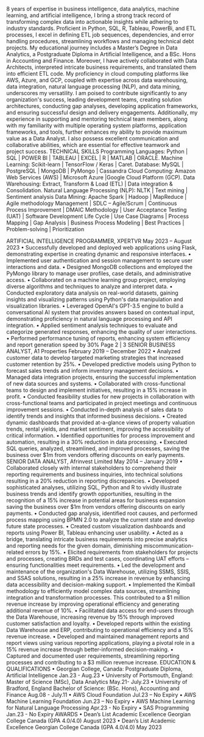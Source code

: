 8 years of expertise in business intelligence, data analytics, machine learning, and artificial intelligence,
I bring a strong track record of transforming complex data into actionable insights while adhering to industry
standards. Proficient in Python, SQL, R, Tableau, PowerBi, and ETL processes, I excel in defining ETL job
sequences, dependencies, and error handling procedures, streamlining workflows and managing technical debt
projects. My educational journey includes a Master’s Degree in Data Analytics, a Postgraduate Diploma in Artificial
Intelligence, and a BSc. Hons in Accounting and Finance. Moreover, I have actively collaborated with Data
Architects, interpreted intricate business requirements, and translated them into efficient ETL code. My proficiency
in cloud computing platforms like AWS, Azure, and GCP, coupled with expertise across data warehousing, data
integration, natural language processing (NLP), and data mining, underscores my versatility. I am poised to
contribute significantly to any organization's success, leading development teams, creating solution architectures,
conducting gap analyses, developing application frameworks, and ensuring successful design and delivery
engagements. Additionally, my experience in supporting and mentoring technical team members, along with my
familiarity with multiple operating system platforms, application frameworks, and tools, further enhances my ability
to provide maximum value as a Data Analyst. I also possess excellent communication and collaborative abilities,
which are essential for effective teamwork and project success.
TECHNICAL SKILLS
Programming Languages: Python | SQL | POWER BI | TABLEAU | EXCEL | R | MATLAB | ORACLE.
Machine Learning: Scikit-learn | TensorFlow / Keras | Caret.
Database: MySQL | PostgreSQL | MongoDB | PyMongo | Cassandra
Cloud Computing: Amazon Web Services (AWS) | Microsoft Azure |Google Cloud Platform (GCP).
Data Warehousing: Extract, Transform & Load (ETL) | Data integration & Consolidation.
Natural Language Processing (NLP): NLTK | Text mining | Sentiment analysis
Data Mining: Apache Spark | Hadoop | MapReduce | Agile methodology
Management | SDLC – Agile/Scrum | Continuous Process Improvement | DMAIC Methodology | User
Acceptance Testing (UAT) | Software Development Life Cycle | Use Case Diagrams | Process Mapping |
Gap Analysis | Business Process Modeling | Best Practices | Problem-solving | Prioritization



ARTIFICIAL INTELLIGENCE PROGRAMMER, XPERTVR May 2023 – August 2023
• Successfully developed and deployed web applications using Flask, demonstrating expertise in creating dynamic
and responsive interfaces.
• Implemented user authentication and session management to secure user interactions and data.
• Designed MongoDB collections and employed the PyMongo library to manage user profiles, case details, and
administrative access.
• Collaborated on a machine learning group project, employing diverse algorithms and techniques to analyze and
interpret data.
• Conducted exploratory data analysis on real-world datasets, gaining insights and visualizing patterns using Python's
data manipulation and visualization libraries.
• Leveraged OpenAI's GPT-3.5 engine to build a conversational AI system that provides answers based on contextual
input, demonstrating proficiency in natural language processing and API integration.
• Applied sentiment analysis techniques to evaluate and categorize generated responses, enhancing the quality of user
interactions.
• Performed performance tuning of reports, enhancing system efficiency and report generation speed by 30%
Page 2 | 3
SENIOR BUSINESS ANALYST, A1 Properties February 2019 – December 2022
• Analyzed customer data to develop targeted marketing strategies that increased customer retention by 25%.
• Developed predictive models using Python to forecast sales trends and inform inventory management decisions.
• Managed data integration projects, ensuring the successful implementation of new data sources and systems.
• Collaborated with cross-functional teams to design and implement initiatives, resulting in a 15% increase in profit.
• Conducted feasibility studies for new projects in collaboration with cross-functional teams and participated in
project meetings and continuous improvement sessions.
• Conducted in-depth analysis of sales data to identify trends and insights that informed business decisions.
• Created dynamic dashboards that provided at-a-glance views of property valuation trends, rental yields, and market sentiment,
improving the accessibility of critical information.
• Identified opportunities for process improvement and automation, resulting in a 30% reduction in data processing.
• Executed SQL queries, analyzed, streamlined, and improved processes, saving the business over $1m from vendors
offering discounts on early payments.
SENIOR DATA ANALYST, Afrinvest Limited May 2014 – January 2019
• Collaborated closely with internal stakeholders to comprehend their reporting requirements and business inquiries,
into technical solutions resulting in a 20% reduction in reporting discrepancies.
• Developed sophisticated analyses, utilizing SQL, Python and R to vividly illustrate business trends and identify
growth opportunities, resulting in the recognition of a 15% increase in potential areas for business expansion saving
the business over $1m from vendors offering discounts on early payments.
• Conducted gap analysis, identified root causes, and performed process mapping using BPMN 2.0 to analyze the
current state and develop future state processes.
• Created custom visualization dashboards and reports using Power BI, Tableau enhancing user usability.
• Acted as a bridge, translating intricate business requirements into precise analytics and reporting needs for the given
domain, diminishing miscommunication-related errors by 15%.
• Elicited requirements from stakeholders for projects and processes, creating BRDs and test cases, coordinating UAT
efforts – ensuring functionalities meet requirements.
• Led the development and maintenance of the organization's Data Warehouse, utilizing SSMS, SSIS, and SSAS
solutions, resulting in a 25% increase in revenue by enhancing data accessibility and decision-making support.
• Implemented the Kimball methodology to efficiently model complex data sources, streamlining integration and
transformation processes. This contributed to a $1 million revenue increase by improving operational efficiency
and generating additional revenue of 10%.
• Facilitated data access for end-users through the Data Warehouse, increasing revenue by 15% through improved
customer satisfaction and loyalty.
• Developed reports within the existing Data Warehouse and ERP, contributing to operational efficiency and a 15%
revenue increase.
• Developed and maintained management reports and report views using various reporting applications, playing a
pivotal role in a 15% revenue increase through better-informed decision-making.
• Captured and documented user requirements, streamlining reporting processes and contributing to a $3 million
revenue increase.
EDUCATION & QUALIFICATIONS
• Georgian College, Canada: Postgraduate Diploma, Artificial Intelligence Jan.23 - Aug.23
• University of Portsmouth, England: Master of Science (MSc), Data Analytics May.21- July.23
• University of Bradford, England Bachelor of Science: (BSc. Hons), Accounting and Finance Aug.08 - July.11
• AWS Cloud Foundation Jul.23 – No Expiry
• AWS Machine Learning Foundation Jun.23 – No Expiry
• AWS Machine Learning for Natural Language Processing Apr.23 - No Expiry
• SAS Programming Jan.23 - No Expiry
AWARDS
• Dean’s List Academic Excellence Georgian College Canada (GPA 4.0/4.0) August 2023
• Dean’s List Academic Excellence Georgian College Canada (GPA 4.0/4.0) May 2023
